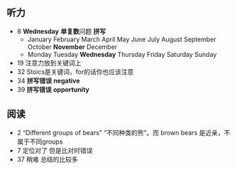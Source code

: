## 听力
+ 8 **Wednesday**  **单复数**问题 **拼写**
	+ January February March April May June July August September October **November** December
	+ Monday Tuesday **Wednesday** Thursday Friday Saturday Sunday
+ 19 注意力放到关键词上
+ 32 Stoics是关键词，for的话你也应该注意
+ 34 **拼写错误** **negative**
+ 39 **拼写错误** **opportunity**

## 阅读
+ 2 “Different groups of bears” “不同种类的熊”。而 brown bears 是近亲，不属于不同groups
+ 7 定位对了 但是比对时错误
+ 37 稍难 总结的比较多